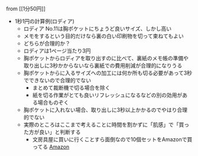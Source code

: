 
from [[1分50円]]
- 1秒1円の計算例(ロディア)
    - ロディア No.11は胸ポケットにちょうど良いサイズ、しかし高い
    - メモをするという目的だけなら裏の白い印刷物を切って束ねてもよい
    - どちらが合理的か？
    - ロディアは1ページ当たり3円
    - 胸ポケットからロディアを取り出すのに比べて、裏紙のメモ帳の準備や取り出しに3秒かからないなら裏紙での費用削減が合理的になりうる
    - 胸ポケットからに入るサイズへの加工には何か所も切る必要があって3秒でできないので合理的でない
        - まとめて裁断機で切る場合を除く
        - 紙を切る作業がとても良いリフレッシュになるなどの別の効用がある場合ものぞく
    - 胸ポケットに入れない場合、取り出しに3秒以上かかるのでやはり合理的でない
    - 実際のところはここまで考えることに時間を割かずに「肌感」で「買った方が良い」と判断する
        - 文房具屋に買いに行くことすら面倒なので10個セットをAmazonで買ってる [Amazon](https://amzn.to/2EaXyie)
